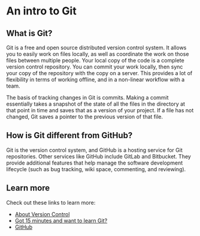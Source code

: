 # An intro to Git
## What is Git?
Git is a free and open source distributed version control system. It allows you to easily work on files locally, as well as coordinate the work on those files between multiple people. Your local copy of the code is a complete version control repository. You can commit your work locally, then sync your copy of the repository with the copy on a server. This provides a lot of flexibility in terms of working offline, and in a non-linear workflow with a team. 

The basis of tracking changes in Git is commits. Making a commit essentially takes a snapshot of the state of all the files in the directory at that point in time and saves that as a version of your project. If a file has not changed, Git saves a pointer to the previous version of that file. 

## How is Git different from GitHub?
Git is the version control system, and GitHub is a hosting service for Git repositories. Other services like GitHub include GitLab and Bitbucket. They provide additional features that help manage the software development lifecycle (such as bug tracking, wiki space, commenting, and reviewing).

## Learn more
Check out these links to learn more:
* [About Version Control](https://git-scm.com/book/en/v2/Getting-Started-About-Version-Control)
* [Got 15 minutes and want to learn Git?](https://try.github.io/levels/1/challenges/1)
* [GitHub](https://github.com/)